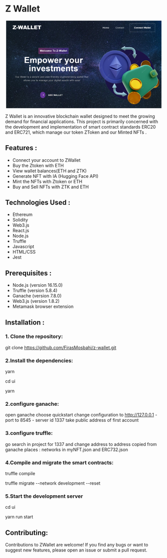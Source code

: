 # Z Wallet
<p align="center">
  <img src="ZwalletImage.png" width="500" title="ZWallet">
</p>  

Z Wallet is an innovative blockchain wallet designed to meet the growing demand for financial applications. This project is primarily concerned with the development and implementation
of smart contract standards ERC20 and ERC721, which manage our token ZToken and our Minted NFTs .  

## Features :  
- Connect your account to ZWallet
- Buy the Ztoken with ETH
- View wallet balances(ETH and ZTK)
- Generate NFT with IA (Hugging Face API)
- Mint the NFTs with Ztoken or ETH 
- Buy and Sell NFTs with ZTK and ETH 
## Technologies Used :
- Ethereum
- Solidity
- Web3.js
- React.js
- Node.js
- Truffle
- Javascript
- HTML/CSS
- Jest
## Prerequisites :
- Node.js (version 16.15.0)
- Truffle (version 5.8.4)
- Ganache (version 7.8.0)
- Web3.js (version 1.8.2)
- Metamask browser extension
## Installation :
### 1. Clone the repository:
git clone https://github.com/FirasMosbahi/z-wallet.git
### 2.Install the dependencies:
yarn   

cd ui  

yarn
### 2.configure ganache:
open ganache 
choose quickstart
change configuration to http://127.0.0.1   - port to 8545  - server id 1337
take public address of first account 

### 3.configure truffle:
go search in project for 1337 and change address to address copied from ganache 
places : networks in myNFT.json and ERC732.json 

### 4.Compile and migrate the smart contracts:
truffle compile  

truffle migrate --network development --reset
### 5.Start the development server
cd ui  

yarn run start

## Contributing: 
Contributions to ZWallet are welcome! If you find any bugs or want to suggest new features, please open an issue or submit a pull request.

